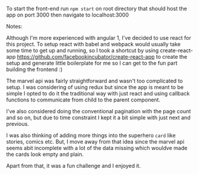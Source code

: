 To start the front-end
run `npm start` on root directory
that should host the app on port 3000
then navigate to localhost:3000

Notes:

Although I'm more experienced with angular 1, I've decided to use react for this project. 
To setup react with babel and webpack would usually take some time to get up and running, so 
I took a shortcut by using create-react-app https://github.com/facebookincubator/create-react-app 
to create the setup and generate little boilerplate for me so I can get to the fun part building the frontend :)

The marvel api was fairly straightforward and wasn't too complicated to setup. I was considering of using
redux but since the app is meant to be simple I opted to do it the traditional way with
just react and using callback functions to communicate from child to the parent component. 

I've also considered doing the conventional pagination with the page count and so on, but due to time constraint
I kept it a bit simple with just next and previous.

I was also thinking of adding more things into the superhero `card` like stories, comics etc. But, I
move away from that idea since the marvel api seems abit incomplete with a lot of the data missing 
which wouldve made the cards look empty and plain.

Apart from that, it was a fun challenge and I enjoyed it. 